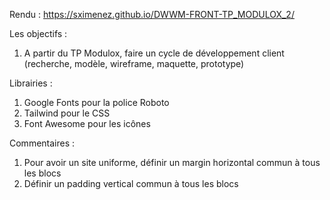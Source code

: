 Rendu : https://sximenez.github.io/DWWM-FRONT-TP_MODULOX_2/

Les objectifs : 
1. A partir du TP Modulox, faire un cycle de développement client (recherche, modèle, wireframe, maquette, prototype)

Librairies :
1. Google Fonts pour la police Roboto 
2. Tailwind pour le CSS
3. Font Awesome pour les icônes

Commentaires :
1. Pour avoir un site uniforme, définir un margin horizontal commun à tous les blocs
2. Définir un padding vertical commun à tous les blocs